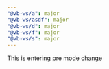 ```yaml
---
"@vb-ws/a": major
"@vb-ws/asdf": major
"@vb-ws/d": major
"@vb-ws/f": major
"@vb-ws/s": major
---
```


This is entering pre mode change
